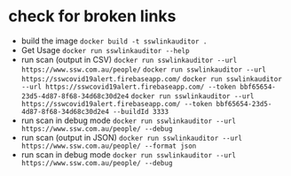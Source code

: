 # check for broken links 
-   build the image
    `docker build -t sswlinkauditor .`
-   Get Usage
    `docker run sswlinkauditor --help`
-   run scan (output in CSV)
    `docker run sswlinkauditor --url https://www.ssw.com.au/people/`
    `docker run sswlinkauditor --url https://sswcovid19alert.firebaseapp.com/`
    `docker run sswlinkauditor --url https://sswcovid19alert.firebaseapp.com/ --token bbf65654-23d5-4d87-8f68-34d68c30d2e4`
    `docker run sswlinkauditor --url https://sswcovid19alert.firebaseapp.com/ --token bbf65654-23d5-4d87-8f68-34d68c30d2e4 --buildId 3333`
-   run scan in debug mode
    `docker run sswlinkauditor --url https://www.ssw.com.au/people/ --debug`
-   run scan (output in JSON)
    `docker run sswlinkauditor --url https://www.ssw.com.au/people/ --format json`
-   run scan in debug mode
    `docker run sswlinkauditor --url https://www.ssw.com.au/people/ --debug`
